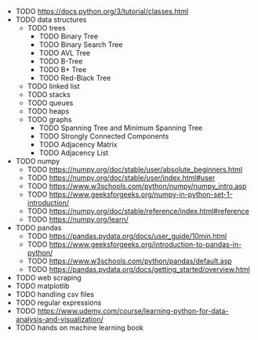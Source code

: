 - TODO  https://docs.python.org/3/tutorial/classes.html
- TODO  data structures
	- TODO  trees
		- TODO  Binary Tree
		- TODO  Binary Search Tree
		- TODO  AVL Tree
		- TODO  B-Tree
		- TODO  B+ Tree
		- TODO  Red-Black Tree
	- TODO  linked list
	- TODO  stacks
	- TODO  queues
	- TODO  heaps
	- TODO  graphs
		- TODO  Spanning Tree and Minimum Spanning Tree
		- TODO  Strongly Connected Components
		- TODO  Adjacency Matrix
		- TODO  Adjacency List
- TODO  numpy
	- TODO  https://numpy.org/doc/stable/user/absolute_beginners.html
	- TODO  https://numpy.org/doc/stable/user/index.html#user
	- TODO  https://www.w3schools.com/python/numpy/numpy_intro.asp
	- TODO  https://www.geeksforgeeks.org/numpy-in-python-set-1-introduction/
	- TODO  https://numpy.org/doc/stable/reference/index.html#reference
	- TODO  https://numpy.org/learn/
- TODO  pandas
	- TODO  https://pandas.pydata.org/docs/user_guide/10min.html
	- TODO  https://www.geeksforgeeks.org/introduction-to-pandas-in-python/
	- TODO  https://www.w3schools.com/python/pandas/default.asp
	- TODO  https://pandas.pydata.org/docs/getting_started/overview.html
- TODO  web scraping
- TODO  matplotlib
- TODO  handling csv files
- TODO  regular expressions
- TODO  https://www.udemy.com/course/learning-python-for-data-analysis-and-visualization/
- TODO  hands on machine learning book
